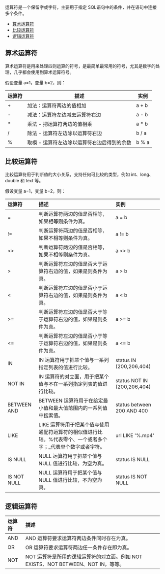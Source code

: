 

运算符是一个保留字或字符，主要用于指定 SQL语句中的条件，并在语句中连接多个条件。

- [算术运算符](#.E7.AE.97.E6.9C.AF.E8.BF.90.E7.AE.97.E7.AC.A6)
- [比较运算符](#.E6.AF.94.E8.BE.83.E8.BF.90.E7.AE.97.E7.AC.A6)
- [逻辑运算符](#.E9.80.BB.E8.BE.91.E8.BF.90.E7.AE.97.E7.AC.A6)

## 算术运算符

算术运算符是用来处理四则运算的符号，是最简单最常用的符号，尤其是数字的处理，几乎都会使用到算术运算符号。

假设变量 a=1，变量 b=2，则：

| 运算符 | 描述                                          | 实例  |
| ------ | --------------------------------------------- | ----- |
| +      | 加法：运算符两边的值相加                      | a + b |
| -      | 减法：运算符左边减去运算符右边                | a - b |
| *      | 乘法 - 把运算符两边的值相乘                   | a * b |
| /      | 除法 -   运算符左边除以运算符右边             | b / a |
| %      | 取模 -   运算符左边除以运算符右边后得到的余数 | b % a |

## 比较运算符

比较运算符用于判断值的大小关系，支持任何可比较的类型，例如 int、long、double 和 text 等。

假设变量 a=1，变量 b=2，则：

| 运算符 | 描述                                                         | 实例              |
| :----- | :----------------------------------------------------------- | :---------------- |
| =      | 判断运算符两边的值是否相等，如果相等则条件为真。             | a = b             |
| !=     | 判断运算符两边的值是否相等，如果不相等则条件为真。           | a != b            |
| <>     | 判断运算符两边的值是否相等，如果不相等则条件为真。           | a <> b            |
| >      | 判断运算符左边的值是否大于运算符右边的值，如果是则条件为真。 | a > b |
| <      | 判断运算符左边的值是否小于运算符右边的值，如果是则条件为真。 | a < b   |
| >=     | 判断运算符左边的值是否大于等于运算符右边的值，如果是则条件为真。 | a >= b |
| <=     | 判断运算符左边的值是否小于等于运算符右边的值，如果是则条件为真。 | a <= b   |
| IN      | IN 运算符用于把某个值与一系列指定列表的值进行比较。          |  status IN (200,206,404) |
| NOT IN  | IN 运算符的对立面，用于把某个值与不在一系列指定列表的值进行比较。 | status NOT IN (200,206,404)  |
| BETWEEN AND | BETWEEN 运算符用于在给定最小值和最大值范围内的一系列值中搜索值。 | status between 200 AND 400 |
| LIKE    | LIKE 运算符用于把某个值与使用通配符运算符的相似值进行比较。%代表零个、一个或者多个字；_代表单个数字或者字符。  | url LIKE '%.mp4' |
| IS NULL | NULL 运算符用于把某个值与 NULL 值进行比较，为空为真。 | status IS NULL |
| IS NOT NULL | NULL 运算符用于把某个值与 NULL 值进行比较，不为空为真。 | status IS NOT NULL |


## 逻辑运算符

| 运算符  | 描述                                                         |
| :------ | :----------------------------------------------------------- |
| AND     | AND 运算符要求运算符两边条件同时存在为真。                   |
| OR      | OR 运算符要求运算符两边任一条件存在即为真。                  |
| NOT     | NOT 运算符是所用的逻辑运算符的对立面。例如 NOT EXISTS、NOT BETWEEN、NOT IN，等等。 |
